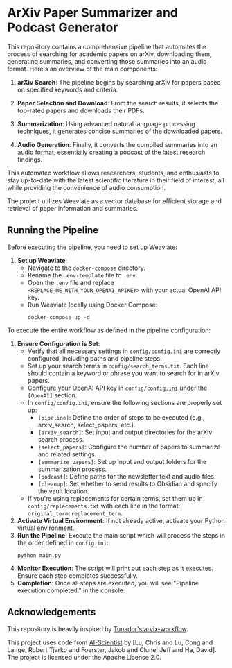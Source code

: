 # ArXiv Paper Summarizer and Podcast Generator

This repository contains a comprehensive pipeline that automates the process of searching for academic papers on arXiv, downloading them, generating summaries, and converting those summaries into an audio format. Here's an overview of the main components:

1. **arXiv Search**: The pipeline begins by searching arXiv for papers based on specified keywords and criteria.

2. **Paper Selection and Download**: From the search results, it selects the top-rated papers and downloads their PDFs.

3. **Summarization**: Using advanced natural language processing techniques, it generates concise summaries of the downloaded papers.

4. **Audio Generation**: Finally, it converts the compiled summaries into an audio format, essentially creating a podcast of the latest research findings.

This automated workflow allows researchers, students, and enthusiasts to stay up-to-date with the latest scientific literature in their field of interest, all while providing the convenience of audio consumption.

The project utilizes Weaviate as a vector database for efficient storage and retrieval of paper information and summaries.

## Running the Pipeline

Before executing the pipeline, you need to set up Weaviate:

1. **Set up Weaviate**:
   - Navigate to the `docker-compose` directory.
   - Rename the `.env-template` file to `.env`.
   - Open the `.env` file and replace `<REPLACE_ME_WITH_YOUR_OPENAI_APIKEY>` with your actual OpenAI API key.
   - Run Weaviate locally using Docker Compose:
     ```
     docker-compose up -d
     ```

To execute the entire workflow as defined in the pipeline configuration:

1. **Ensure Configuration is Set**: 
   - Verify that all necessary settings in `config/config.ini` are correctly configured, including paths and pipeline steps.
   - Set up your search terms in `config/search_terms.txt`. Each line should contain a keyword or phrase you want to search for in arXiv papers.
   - Configure your OpenAI API key in `config/config.ini` under the `[OpenAI]` section.
   - In `config/config.ini`, ensure the following sections are properly set up:
     - `[pipeline]`: Define the order of steps to be executed (e.g., arxiv_search, select_papers, etc.).
     - `[arxiv_search]`: Set input and output directories for the arXiv search process.
     - `[select_papers]`: Configure the number of papers to summarize and related settings.
     - `[summarize_papers]`: Set up input and output folders for the summarization process.
     - `[podcast]`: Define paths for the newsletter text and audio files.
     - `[cleanup]`: Set whether to send results to Obsidian and specify the vault location.
   - If you're using replacements for certain terms, set them up in `config/replacements.txt` with each line in the format: `original_term:replacement_term`.
2. **Activate Virtual Environment**: If not already active, activate your Python virtual environment.
3. **Run the Pipeline**: Execute the main script which will process the steps in the order defined in `config.ini`:
    ```
    python main.py
    ```
4. **Monitor Execution**: The script will print out each step as it executes. Ensure each step completes successfully.
5. **Completion**: Once all steps are executed, you will see "Pipeline execution completed." in the console.

## Acknowledgements

This repository is heavily inspired by [Tunador's arvix-workflow](https://github.com/evintunador).

This project uses code from [AI-Scientist](https://github.com/SakanaAI/AI-Scientist) by [Lu, Chris and Lu, Cong and Lange, Robert Tjarko and Foerster, Jakob and Clune, Jeff and Ha, David]. The project is licensed under the Apache License 2.0.